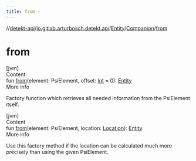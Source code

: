 ```yaml
---
title: from -
---
```

//[detekt-api](../../../index.md)/[io.gitlab.arturbosch.detekt.api](../../index.md)/[Entity](../index.md)/[Companion](index.md)/[from](from.md)



# from  
[jvm]  
Content  
fun [from](from.md)(element: PsiElement, offset: [Int](https://kotlinlang.org/api/latest/jvm/stdlib/kotlin/-int/index.html) = 0): [Entity](../index.md)  
More info  


Factory function which retrieves all needed information from the PsiElement itself.

  


[jvm]  
Content  
fun [from](from.md)(element: PsiElement, location: [Location](../../-location/index.md)): [Entity](../index.md)  
More info  


Use this factory method if the location can be calculated much more precisely than using the given PsiElement.

  



